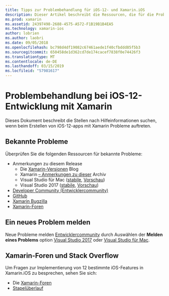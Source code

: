 ```yaml
---
title: Tipps zur Problembehandlung für iOS-12- und Xamarin.iOS
description: Dieser Artikel beschreibt die Ressourcen, die für die Problembehandlung bei der Entwicklung der Xamarin.iOS-Anwendungen verwendet werden können. Es werden bekannte Probleme, die ein neues Problem sowie andere Ressourcen zur Problembehandlung erläutert.
ms.prod: xamarin
ms.assetid: 24397498-2688-4575-A572-F1B19B1B4EA5
ms.technology: xamarin-ios
author: lobrien
ms.author: laobri
ms.date: 09/05/2018
ms.openlocfilehash: bc798d4df19082c67461aede1f40cfbddd85f5b3
ms.sourcegitcommit: 650458de1d362cd7de174cacef7838f0e74426f3
ms.translationtype: MT
ms.contentlocale: de-DE
ms.lasthandoff: 03/15/2019
ms.locfileid: "57981617"
---
```

# <a name="troubleshooting-ios-12-development-with-xamarin"></a>Problembehandlung bei iOS-12-Entwicklung mit Xamarin

Dieses Dokument beschreibt die Stellen nach Hilfeinformationen suchen, wenn beim Erstellen von iOS-12-apps mit Xamarin Probleme auftreten.

## <a name="known-issues"></a>Bekannte Probleme

Überprüfen Sie die folgenden Ressourcen für bekannte Probleme:

- Anmerkungen zu diesem Release
    - Die [Xamarin-Versionen](http://releases.xamarin.com/) Blog
    - Xamarin [– Anmerkungen zu dieser](https://docs.microsoft.com/xamarin/ios/release-notes/) Archiv
    - Visual Studio für Mac ([stabile](https://docs.microsoft.com/visualstudio/releasenotes/vs2017-mac-relnotes), [Vorschau](https://docs.microsoft.com/visualstudio/releasenotes/vs2017-mac-preview-relnotes))
    - Visual Studio 2017 ([stabile](https://docs.microsoft.com/visualstudio/releasenotes/vs2017-relnotes), [Vorschau](https://docs.microsoft.com/visualstudio/releasenotes/vs2017-preview-relnotes))
- [Developer Community (Entwicklercommunity)](https://developercommunity.visualstudio.com/search.html)
- [GitHub](https://github.com/xamarin/xamarin-macios/issues)
- [Xamarin Bugzilla](https://bugzilla.xamarin.com/query.cgi?product=iOS)
- [Xamarin-Foren](https://forums.xamarin.com/categories/ios)

## <a name="report-a-new-issue"></a>Ein neues Problem melden

Neue Probleme melden [Entwicklercommunity](https://developercommunity.visualstudio.com/spaces/8/index.html) durch Auswählen der **Melden eines Problems** option [Visual Studio 2017](https://docs.microsoft.com/visualstudio/ide/how-to-report-a-problem-with-visual-studio-2017) oder [Visual Studio für Mac](https://docs.microsoft.com/visualstudio/mac/report-a-problem).

## <a name="xamarin-forums-and-stack-overflow"></a>Xamarin-Foren und Stack Overflow

Um Fragen zur Implementierung von 12 bestimmte iOS-Features in Xamarin.iOS zu besprechen, sehen Sie sich:

- Die [Xamarin-Foren](http://forums.xamarin.com/categories/ios)
- [Stapelüberlauf](https://stackoverflow.com/search?tab=newest&q=xamarin)
